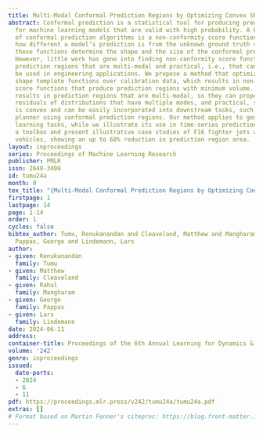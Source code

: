 ```yaml
---
title: Multi-Modal Conformal Prediction Regions by Optimizing Convex Shape Templates
abstract: Conformal prediction is a statistical tool for producing prediction regions
  for machine learning models that are valid with high probability. A key component
  of conformal prediction algorithms is a non-conformity score function that quantifies
  how different a model’s prediction is from the unknown ground truth value. Essentially,
  these functions determine the shape and the size of the conformal prediction regions.
  However, little work has gone into finding non-conformity score functions that produce
  prediction regions that are multi-modal and practical, i.e., that can efficiently
  be used in engineering applications. We propose a method that optimizes parameterized
  shape template functions over calibration data, which results in non-conformity
  score functions that produce prediction regions with minimum volume. Our approach
  results in prediction regions that are multi-modal, so they can properly capture
  residuals of distributions that have multiple modes, and practical, so each region
  is convex and can be easily incorporated into downstream tasks, such as a motion
  planner using conformal prediction regions. Our method applies to general supervised
  learning tasks, while we illustrate its use in time-series prediction. We provide
  a toolbox and present illustrative case studies of F16 fighter jets and autonomous
  vehicles, showing an up to 68% reduction in prediction region area.
layout: inproceedings
series: Proceedings of Machine Learning Research
publisher: PMLR
issn: 2640-3498
id: tumu24a
month: 0
tex_title: "{Multi-Modal Conformal Prediction Regions by Optimizing Convex Shape Templates}"
firstpage: 1
lastpage: 14
page: 1-14
order: 1
cycles: false
bibtex_author: Tumu, Renukanandan and Cleaveland, Matthew and Mangharam, Rahul and
  Pappas, George and Lindemann, Lars
author:
- given: Renukanandan
  family: Tumu
- given: Matthew
  family: Cleaveland
- given: Rahul
  family: Mangharam
- given: George
  family: Pappas
- given: Lars
  family: Lindemann
date: 2024-06-11
address:
container-title: Proceedings of the 6th Annual Learning for Dynamics & Control Conference
volume: '242'
genre: inproceedings
issued:
  date-parts:
  - 2024
  - 6
  - 11
pdf: https://proceedings.mlr.press/v242/tumu24a/tumu24a.pdf
extras: []
# Format based on Martin Fenner's citeproc: https://blog.front-matter.io/posts/citeproc-yaml-for-bibliographies/
---
```

